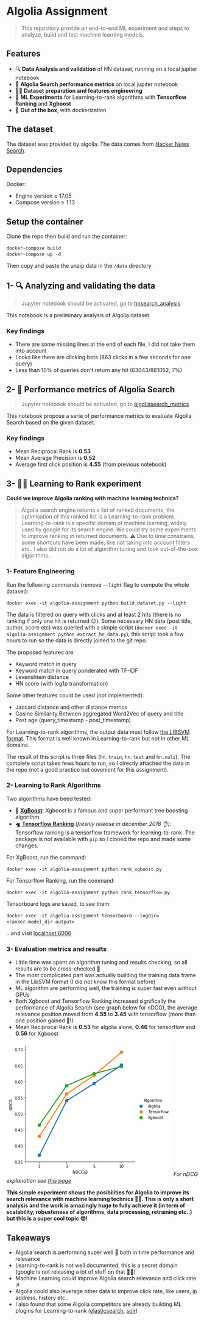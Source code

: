 # Algolia Assignment

> This repository provide an end-to-end ML experiment and steps to analyze, build and test machine learning models. 

## Features
* 🔍 **Data Analysis and validation** of HN dataset, running on a local jupiter notebook
* 💫 **Algolia Search performance metrics** on local jupiter notebook
* 🏋️‍♀️ **Dataset preparation and features engineering**
* 🚀 **ML Experiments** for Learning-to-rank algorithms with **Tensorflow Ranking** and **Xgboost**
* 🐳 **Out of the box**, with dockerization

## The dataset
The dataset was provided by algolia. The data comes from [Hacker News Search](https://hn.algolia.com/).

## Dependencies
Docker:
* Engine version ≥ 17.05
* Compose version ≥ 1.13

## Setup the container

Clone the repo then build and run the container:
```
docker-compose build
docker-compose up -d
```

Then copy and paste the unzip data in the `/data` directory

## 1- 🔍 Analyzing and validating the data

> Jupyter notebook should be activated, go to [hnsearch_analysis](http://localhost:9999/notebooks/hnsearch_analysis.ipynb#)

This notebook is a preliminary analysis of Algolia dataset.

### Key findings
* There are some missing lines at the end of each file, I did not take them into account
* Looks like there are clicking bots (863 clicks in a few seconds for one query)
* Less than 10% of queries don't return any hit (63043/881052, 7%)

## 2- 💫 Performance metrics of Algolia Search

> Jupyter notebook should be activated, go to [algoliasearch_metrics](http://localhost:9999/notebooks/algoliasearch_metrics.ipynb#)

This notebook propose a serie of performance metrics to evaluate Algolia Search based on the given dataset.

### Key findings
* Mean Reciprocal Rank is **0.53**
* Mean Average Precision is **0.52**
* Average first click position is **4.55** (from previous notebook)

## 3- 👩‍🔬 Learning to Rank experiment

**Could we improve Algolia ranking with machine learning technics?**

> Algolia search engine returns a list of ranked documents, the optimisation of this ranked list is a Learning-to-rank problem. Learning-to-rank is a specific domain of machine learning, widely used by google for its search engine. We could try some experiments to improve ranking in returned documents.
> ⚠️ Due to time constrains, some shortcuts have been made, like not taking into account filters etc.. I also did not do a lot of algorithm tuning and took out-of-the-box algorithms..

### 1- Feature Engineering

Run the following commands (remove `--light` flag to compute the whole dataset):
```
docker exec -it algolia-assignment python build_dataset.py --light
```

The data is filtered on query with clicks and at least 2 hits (there is no ranking if only one hit is returned 😉). Some necessary HN data (post title, author, score etc) was queried with a simple script (`docker exec -it algolia-assignment python extract_hn_data.py`), this script took a few hours to run so the data is directly joined to the git repo.

The proposed features are:
* Keyword match in query
* Keyword match in query ponderated with TF-IDF
* Levenshtein distance
* HN score (with log1p transformation)

Some other features could be used (not implemented):
* Jaccard distance and other distance metrics
* Cosine Similarity Between aggregated Word2Vec of query and title
* Post age (query_timestamp - post_timestamp)

For Learning-to-rank algorithms, the output data must follow [the LIBSVM format](https://sourceforge.net/p/lemur/wiki/RankLib%20File%20Format). This format is well known in Learning-to-rank but not in other ML domains.

The result of this script is three files (`hn.train`, `hn.test` and `hn.vali`). The complete script takes fews hours to run, so I directly attached the data in the repo (not a good practice but covenient for this assignment).

### 2- Learning to Rank Algorithms

Two algorithms have beed tested:
* **🌳 [XgBoost](https://github.com/dmlc/xgboost)**: Xgboost is a famous and super performant tree boosting algorithm.
* **🛸 [Tensorflow Ranking](https://github.com/tensorflow/ranking)** *(freshly release in december 2018 👌)*: Tensorflow ranking is a tensorflow framework for learning-to-rank. The package is not available with `pip` so I cloned the repo and made some changes.

For XgBoost, run the command:
```
docker exec -it algolia-assignment python rank_xgboost.py
```

For Tensorflow Ranking, run the command:
```
docker exec -it algolia-assignment python rank_tensorflow.py
```

Tensorboard logs are saved, to see them:
```
docker exec -it algolia-assignment tensorboard --logdir=<ranker.model_dir output>
```
...and visit [localhost:6006](http://localhost:6006)

### 3- Evaluation metrics and results

* Little time was spent on algorithm tuning and results checking, so all results are to be cross-checked 🤞
* The most complicated part was actually building the training data frame in the LibSVM format (I did not know this format before)
* ML algorithm are performing well, the training is super fast even without GPUs
* Both Xgboost and Tensorflow Ranking increased significally the performance of Algolia Search (see graph below for nDCG), the average relevance position moved from **4.55** to **3.45** with tensorflow (more than one position gained 🎉!)
* Mean Reciprocal Rank is **0.53** for algolia alone, **0.46** for tensorflow and **0.56** for Xgboost

![alt text](metrics.png)
*For nDCG explanation see [this page](https://en.wikipedia.org/wiki/Discounted_cumulative_gain)*

**This simple experiment shows the posibilities for Algolia to improve its search relevance with machine learning technics 🧙‍♂️. This is only a short analysis and the work is amazingly huge to fully achieve it (in term of scalability, robusteness of algorithms, data processing, retraining etc..) but this is a super cool topic 😎!**

## Takeaways
* Algolia search is performing super well 👏 both in time performance and relevance
* Learning-to-rank is not well documented, this is a secret domain (google is not releasing a lot of stuff on that 🕵️‍♀️)
* Machine Learning could improve Algolia search relevance and click rate ↗️
* Algolia could also leverage other data to improve click rate, like users, ip address, history etc..
* I also found that some Algolia competitors are already building ML plugins for Learning-to-rank ([elasticsearch](https://elasticsearch-learning-to-rank.readthedocs.io/en/latest/index.html), [solr](https://lucene.apache.org/solr/guide/6_6/learning-to-rank.html))





